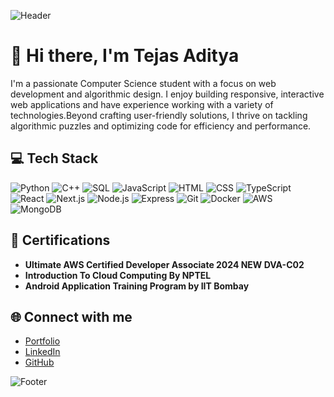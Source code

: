 ![Header](https://capsule-render.vercel.app/api?type=waving&color=gradient&height=100&section=header)

# 👋 Hi there, I'm Tejas Aditya



I'm a passionate Computer Science student with a focus on web development and algorithmic design. I enjoy building responsive, interactive web applications and have experience working with a variety of technologies.Beyond crafting user-friendly solutions, I thrive on tackling algorithmic puzzles and optimizing code for efficiency and performance. 

## 💻 Tech Stack
<p> 
<img src="https://img.shields.io/badge/-Python-3776AB?style=for-the-badge&logo=python&logoColor=white" alt="Python"/>
<img src="https://img.shields.io/badge/-C++-00599C?style=for-the-badge&logo=cplusplus&logoColor=white" alt="C++"/>
<img src="https://img.shields.io/badge/-SQL-4479A1?style=for-the-badge&logo=postgresql&logoColor=white" alt="SQL"/>
<img src="https://img.shields.io/badge/-JavaScript-F7DF1E?style=for-the-badge&logo=javascript&logoColor=black" alt="JavaScript"/>
<img src="https://img.shields.io/badge/-HTML-E34F26?style=for-the-badge&logo=html5&logoColor=white" alt="HTML"/>
<img src="https://img.shields.io/badge/-CSS-1572B6?style=for-the-badge&logo=css3&logoColor=white" alt="CSS"/>
<img src="https://img.shields.io/badge/-TypeScript-3178C6?style=for-the-badge&logo=typescript&logoColor=white" alt="TypeScript"/>
<img src="https://img.shields.io/badge/-React-61DAFB?style=for-the-badge&logo=react&logoColor=white" alt="React"/>
<img src="https://img.shields.io/badge/-Next.js-000000?style=for-the-badge&logo=nextdotjs&logoColor=white" alt="Next.js"/>
<img src="https://img.shields.io/badge/-Node.js-339933?style=for-the-badge&logo=nodedotjs&logoColor=white" alt="Node.js"/>
<img src="https://img.shields.io/badge/-Express-000000?style=for-the-badge&logo=express&logoColor=white" alt="Express"/>
<img src="https://img.shields.io/badge/-Git-F05032?style=for-the-badge&logo=git&logoColor=white" alt="Git"/>
<img src="https://img.shields.io/badge/-Docker-2496ED?style=for-the-badge&logo=docker&logoColor=white" alt="Docker"/>
<img src="https://img.shields.io/badge/-AWS-232F3E?style=for-the-badge&logo=amazonaws&logoColor=white" alt="AWS"/>
<img src="https://img.shields.io/badge/-MongoDB-47A248?style=for-the-badge&logo=mongodb&logoColor=white" alt="MongoDB"/>
</p>





## 📜 Certifications

- **Ultimate AWS Certified Developer Associate 2024 NEW DVA-C02**
- **Introduction To Cloud Computing By NPTEL**
- **Android Application Training Program by IIT Bombay**

## 🌐 Connect with me

- [Portfolio](https://tejasaditya-portfolio.vercel.app)
- [LinkedIn](https://linkedin.com/in/tejas-aditya/)
- [GitHub](https://github.com/adityatejas562)

![Footer](https://capsule-render.vercel.app/api?type=waving&color=gradient&height=100&section=footer)
